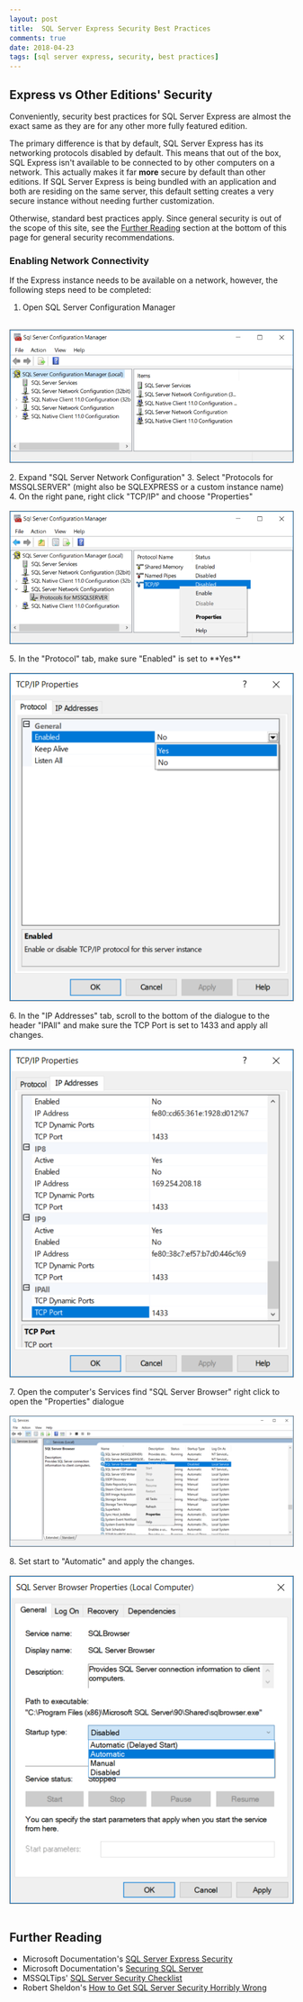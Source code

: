 ```yaml
---
layout: post
title:  SQL Server Express Security Best Practices
comments: true
date: 2018-04-23
tags: [sql server express, security, best practices]
---
```


## Express vs Other Editions' Security

Conveniently, security best practices for SQL Server Express are almost
the exact same as they are for any other more fully featured edition.

The primary difference is that by default, SQL Server Express has its networking
protocols disabled by default. This means that out of the box, SQL Express isn't available
to be connected to by other computers on a network. This actually makes it far **more** secure
by default than other editions. If SQL Server Express is being bundled with an application
and both are residing on the same server, this default setting creates a very secure
instance without needing further customization.

Otherwise, standard best practices apply. Since general security is out of the scope
of this site, see the [Further Reading](#further-reading) section at the bottom of this page
for general security recommendations.


### Enabling Network Connectivity
If the Express instance needs to be available on a network, however, the following steps need
to be completed:

1. Open SQL Server Configuration Manager
<div>
<br/>
<img style="display: block; border: 1px solid gray;" src="../img/sql_configuration_manager_1.png" title="SQL Server Express Configuration Manager" alt="SQL Server Express Configuration Manager">
<br/>
</div>
2. Expand "SQL Server Network Configuration"
3. Select "Protocols for MSSQLSERVER" (might also be SQLEXPRESS or a custom instance name)
4. On the right pane, right click "TCP/IP" and choose "Properties"
<div>
<br/>
<img style="display: block; border: 1px solid gray;" src="../img/sql_configuration_manager_2.png" title="SQL Server Express Configuration Manager" alt="SQL Server Express Configuration Manager">
<br/>
</div>
5. In the "Protocol" tab, make sure "Enabled" is set to **Yes**
<div>
<br/>
<img style="display: block; border: 1px solid gray;" src="../img/sql_configuration_manager_3.png" title="SQL Server Express Configuration Manager" alt="SQL Server Express Configuration Manager">
<br/>
</div>
6. In the "IP Addresses" tab, scroll to the bottom of the dialogue to the header "IPAll" and  make sure the TCP Port is set to 1433 and apply all changes.
<div>
<br/>
<img style="display: block; border: 1px solid gray;" src="../img/sql_configuration_manager_4.png" title="SQL Server Express Configuration Manager" alt="SQL Server Express Configuration Manager">
<br/>
</div>
7. Open the computer's Services find "SQL Server Browser" right click to open the "Properties" dialogue
<div>
<br/>
<img style="display: block; border: 1px solid gray;" src="../img/sql_configuration_manager_5.png" title="SQL Server Express Configuration Manager" alt="SQL Server Express Configuration Manager">
<br/>
</div>
8. Set start to "Automatic" and apply the changes.
<div>
<br/>
<img style="display: block; border: 1px solid gray;" src="../img/sql_configuration_manager_6.png" title="SQL Server Express Configuration Manager" alt="SQL Server Express Configuration Manager">
<br/>
</div>


## Further Reading

* Microsoft Documentation's [SQL Server Express Security](https://docs.microsoft.com/en-us/dotnet/framework/data/adonet/sql/sql-server-express-security)
* Microsoft Documentation's [Securing SQL Server](https://docs.microsoft.com/en-us/sql/relational-databases/security/securing-sql-server)
* MSSQLTips' [SQL Server Security Checklist](https://www.mssqltips.com/sqlservertip/3159/sql-server-security-checklist/)
* Robert Sheldon's [How to Get SQL Server Security Horribly Wrong](https://www.red-gate.com/simple-talk/sql/database-administration/how-to-get-sql-server-security-horribly-wrong/)
